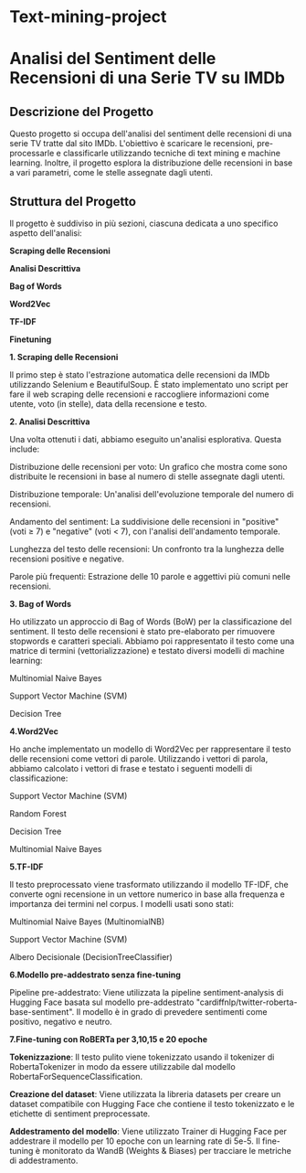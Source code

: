 # Text-mining-project

# Analisi del Sentiment delle Recensioni di una Serie TV su IMDb

## Descrizione del Progetto

Questo progetto si occupa dell'analisi del sentiment delle recensioni di una serie TV tratte dal sito IMDb. L'obiettivo è scaricare le recensioni, pre-processarle e classificarle utilizzando tecniche di text mining e machine learning. Inoltre, il progetto esplora la distribuzione delle recensioni in base a vari parametri, come le stelle assegnate dagli utenti.

## Struttura del Progetto

Il progetto è suddiviso in più sezioni, ciascuna dedicata a uno specifico aspetto dell'analisi:

**Scraping delle Recensioni**

**Analisi Descrittiva**

**Bag of Words**

**Word2Vec**

**TF-IDF**

**Finetuning**

**1. Scraping delle Recensioni**

Il primo step è stato l'estrazione automatica delle recensioni da IMDb utilizzando Selenium e BeautifulSoup. È stato implementato uno script per fare il web scraping delle recensioni e raccogliere informazioni come utente, voto (in stelle), data della recensione e testo.

**2. Analisi Descrittiva**

Una volta ottenuti i dati, abbiamo eseguito un'analisi esplorativa. Questa include:

Distribuzione delle recensioni per voto: Un grafico che mostra come sono distribuite le recensioni in base al numero di stelle assegnate dagli utenti.

Distribuzione temporale: Un'analisi dell'evoluzione temporale del numero di recensioni.

Andamento del sentiment: La suddivisione delle recensioni in "positive" (voti ≥ 7) e "negative" (voti < 7), con l'analisi dell'andamento temporale.

Lunghezza del testo delle recensioni: Un confronto tra la lunghezza delle recensioni positive e negative.

Parole più frequenti: Estrazione delle 10 parole e aggettivi più comuni nelle recensioni.

**3. Bag of Words**

Ho utilizzato un approccio di Bag of Words (BoW) per la classificazione del sentiment. Il testo delle recensioni è stato pre-elaborato per rimuovere stopwords e caratteri speciali. Abbiamo poi rappresentato il testo come una matrice di termini (vettorializzazione) e testato diversi modelli di machine learning:

Multinomial Naive Bayes

Support Vector Machine (SVM)

Decision Tree

**4.Word2Vec**

Ho anche implementato un modello di Word2Vec per rappresentare il testo delle recensioni come vettori di parole. Utilizzando i vettori di parola, abbiamo calcolato i vettori di frase e testato i seguenti modelli di classificazione:

Support Vector Machine (SVM)

Random Forest

Decision Tree

Multinomial Naive Bayes

**5.TF-IDF**

Il testo preprocessato viene trasformato utilizzando il modello TF-IDF, che converte ogni recensione in un vettore numerico in base alla frequenza e importanza dei termini nel corpus.
I modelli usati sono stati:

Multinomial Naive Bayes (MultinomialNB)

Support Vector Machine (SVM)

Albero Decisionale (DecisionTreeClassifier)

**6.Modello pre-addestrato senza fine-tuning**

Pipeline pre-addestrato: Viene utilizzata la pipeline sentiment-analysis di Hugging Face basata sul modello pre-addestrato "cardiffnlp/twitter-roberta-base-sentiment". Il modello è in grado di prevedere sentimenti come positivo, negativo e neutro.

**7.Fine-tuning con RoBERTa per 3,10,15 e 20 epoche**

**Tokenizzazione**: Il testo pulito viene tokenizzato usando il tokenizer di RobertaTokenizer in modo da essere utilizzabile dal modello RobertaForSequenceClassification.

**Creazione del dataset**: Viene utilizzata la libreria datasets per creare un dataset compatibile con Hugging Face che contiene il testo tokenizzato e le etichette di sentiment preprocessate.

**Addestramento del modello**:
Viene utilizzato Trainer di Hugging Face per addestrare il modello per 10 epoche con un learning rate di 5e-5.
Il fine-tuning è monitorato da WandB (Weights & Biases) per tracciare le metriche di addestramento.




